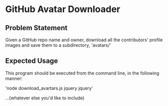# GitHub Avatar Downloader

## Problem Statement

Given a GitHub repo name and owner, download all the contributors' profile images and save them to a subdirectory, 'avatars/'

## Expected Usage

This program should be executed from the command line, in the following manner:

'node download_avartars.js jquery jquery'

...(whatever else you'd like to include)